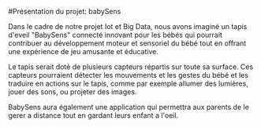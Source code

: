#Présentation du projet: babySens

Dans le cadre de notre projet Iot et Big Data, nous avons imaginé un tapis d'eveil "BabySens" connecté innovant pour les bébés qui pourrait contribuer au développement moteur et sensoriel du bébé tout en offrant une expérience de jeu amusante et éducative.

Le tapis serait doté de plusieurs capteurs répartis sur toute sa surface. Ces capteurs pourraient détecter les mouvements et les gestes du bébé et les traduire en actions sur le tapis, comme par exemple allumer des lumières, jouer des sons, ou projeter des images.

BabySens aura également une application qui permettra aux parents de le gerer a distance tout en gardant leurs enfant a l'oeil.



